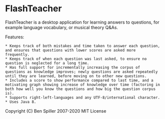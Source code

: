 # FlashTeacher
FlashTeacher is a desktop application for learning answers to questions, for example language vocabulary, or musical theory Q&As. 

Features:

	* Keeps track of both mistakes and time taken to answer each question, and ensures that questions with lower scores are asked more frequently.
	* Keeps track of when each question was last asked, to ensure no question is neglected for a long time.
	* Has full support for incrementally increasing the corpus of questions as knowledge improves; newly questions are asked repeatedly until they are learned, before moving on to other new questions.
	* Includes a score to show performance compared to last time, and a motivating graph showing increase of knowledge over time (factoring in both how well you know the questions and how big the question corpus is).
	* Supports right-left-languages and any UTF-8/international character.  
	* Uses Java 8.

Copyright (C) Ben Spiller 2007-2020
MIT License
